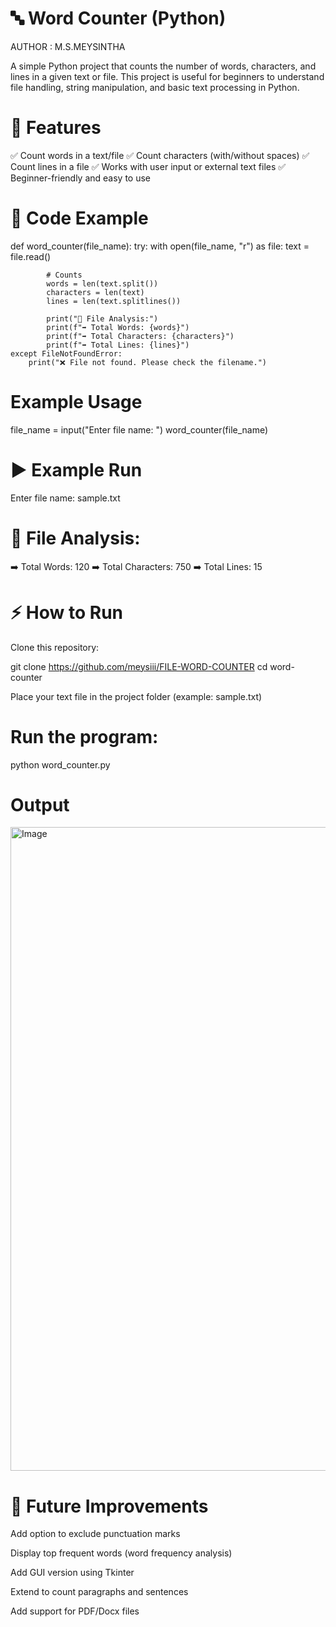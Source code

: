 # 🔤 Word Counter (Python)

AUTHOR : M.S.MEYSINTHA

A simple Python project that counts the number of words, characters, and lines in a given text or file.
This project is useful for beginners to understand file handling, string manipulation, and basic text processing in Python.

# 📌 Features

✅ Count words in a text/file
✅ Count characters (with/without spaces)
✅ Count lines in a file
✅ Works with user input or external text files
✅ Beginner-friendly and easy to use

# 📜 Code Example
def word_counter(file_name):
    try:
        with open(file_name, "r") as file:
            text = file.read()
            
            # Counts
            words = len(text.split())
            characters = len(text)
            lines = len(text.splitlines())
            
            print("📑 File Analysis:")
            print(f"➡️ Total Words: {words}")
            print(f"➡️ Total Characters: {characters}")
            print(f"➡️ Total Lines: {lines}")
    except FileNotFoundError:
        print("❌ File not found. Please check the filename.")


# Example Usage
file_name = input("Enter file name: ")
word_counter(file_name)

# ▶️ Example Run
Enter file name: sample.txt

# 📑 File Analysis:
➡️ Total Words: 120
➡️ Total Characters: 750
➡️ Total Lines: 15

# ⚡ How to Run

Clone this repository:

git clone https://github.com/meysiii/FILE-WORD-COUNTER
cd word-counter


Place your text file in the project folder (example: sample.txt)

# Run the program:

python word_counter.py

# Output

<img width="1920" height="1030" alt="Image" src="https://github.com/user-attachments/assets/03c4ff2b-f095-4457-8cd6-6777e4b4385a" />

# 🚀 Future Improvements

Add option to exclude punctuation marks

Display top frequent words (word frequency analysis)

Add GUI version using Tkinter

Extend to count paragraphs and sentences

Add support for PDF/Docx files
